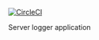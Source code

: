 [![CircleCI](https://circleci.com/gh/enkhturnar/loggerServer.svg?style=shield)](https://circleci.com/gh/enkhturnar/loggerServer)


Server logger application

